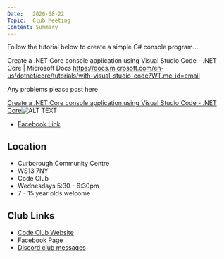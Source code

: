 ```yaml
---
Date:   2020-08-22
Topic:  Club Meeting
Content: Summary
---
```

Follow the tutorial below to create a simple C# console program...

Create a .NET Core console application using Visual Studio Code - .NET Core | Microsoft Docs https://docs.microsoft.com/en-us/dotnet/core/tutorials/with-visual-studio-code?WT.mc_id=email 

Any problems please post here

[Create a .NET Core console application using Visual Studio Code - .NET Core](https://l.facebook.com/l.php?u=https%3A%2F%2Fdocs.microsoft.com%2Fen-us%2Fdotnet%2Fcore%2Ftutorials%2Fwith-visual-studio-code%3FWT.mc_id%3Demail&h=AT0q3SQT8pn6kE3j2utKB905dX8e499u_oh_1gkKH_1kjLJvh5FHDASdhG0WnrQZY6S0QlBUYZXmzapQCRqFoEKesjfnipf3vjLbTnm2_4ChaFTKFSZvyd8hs_0ujqNr&s=1)![ALT TEXT](https://external.fbhx6-1.fna.fbcdn.net/emg1/v/t13/105145902524689289?url=https%3A%2F%2Fdocs.microsoft.com%2Fen-us%2Fmedia%2Flogos%2Flogo-ms-social.png&fb_obo=1&utld=microsoft.com&stp=c0.5000x0.5000f_dst-emg0_p400x400_q75&ccb=13-1&oh=06_AbE3fsjy-iN1repCo2UHpn5t1pM_4k2FmdvR1CWbGLuvzg&oe=65284AAB&_nc_sid=e609ca)

* [Facebook Link](https://www.facebook.com/1481985248595237/posts/3025397214254025/)

## Location

* Curborough Community Centre
* WS13 7NY
* Code Club
* Wednesdays 5:30 - 6:30pm
* 7 - 15 year olds welcome

## Club Links

* [Code Club Website](https://lichfield-code-club.github.io/)
* [Facebook Page](https://www.facebook.com/LichfieldCoders)
* [Discord club messages](https://discord.gg/szz6xGK)
